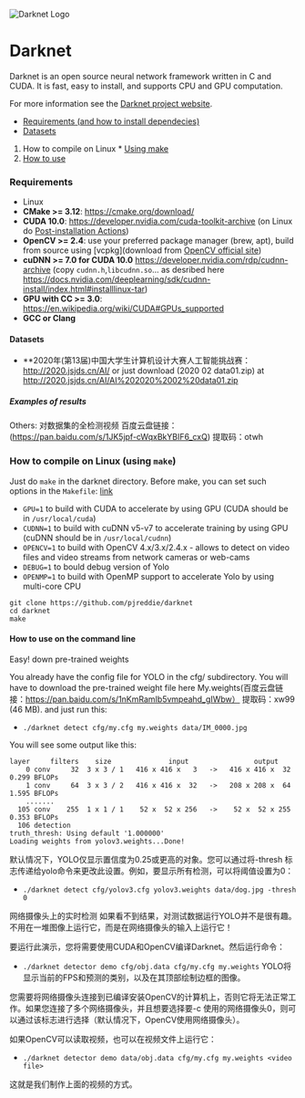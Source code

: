 ![Darknet Logo](http://pjreddie.com/media/files/darknet-black-small.png)

# Darknet #
Darknet is an open source neural network framework written in C and CUDA. It is fast, easy to install, and supports CPU and GPU computation.

For more information see the [Darknet project website](http://pjreddie.com/darknet).

* [Requirements (and how to install dependecies)](#requirements)
* [Datasets](#datasets)

1.  How to compile on Linux * [Using make](#how-to-compile-on-linux-using-make)
2.  [How to use](#how-to-use-on-the-command-line)

### Requirements

* Linux
* **CMake >= 3.12**: https://cmake.org/download/
* **CUDA 10.0**: https://developer.nvidia.com/cuda-toolkit-archive (on Linux do [Post-installation Actions](https://docs.nvidia.com/cuda/cuda-installation-guide-linux/index.html#post-installation-actions))
* **OpenCV >= 2.4**: use your preferred package manager (brew, apt), build from source using [vcpkg](download from [OpenCV official site](https://opencv.org/releases.html))
* **cuDNN >= 7.0 for CUDA 10.0** https://developer.nvidia.com/rdp/cudnn-archive (copy `cudnn.h`,`libcudnn.so`... as desribed here https://docs.nvidia.com/deeplearning/sdk/cudnn-install/index.html#installlinux-tar)
* **GPU with CC >= 3.0**: https://en.wikipedia.org/wiki/CUDA#GPUs_supported
* **GCC or Clang**

#### Datasets
* **2020年(第13届)中国大学生计算机设计大赛人工智能挑战赛：http://2020.jsjds.cn/AI/
 or just download (2020 02 data01.zip) at http://2020.jsjds.cn/AI/AI%202020%2002%20data01.zip

##### Examples of results

Others: 对数据集的全检测视频  百度云盘链接：(https://pan.baidu.com/s/1JK5jpf-cWqxBkYBIF6_cxQ) 提取码：otwh

### How to compile on Linux (using `make`)

Just do `make` in the darknet directory.
Before make, you can set such options in the `Makefile`: [link](https://github.com/Jefflier/darknet/blob/master/Makefile#L1)

* `GPU=1` to build with CUDA to accelerate by using GPU (CUDA should be in `/usr/local/cuda`)
* `CUDNN=1` to build with cuDNN v5-v7 to accelerate training by using GPU (cuDNN should be in `/usr/local/cudnn`)
* `OPENCV=1` to build with OpenCV 4.x/3.x/2.4.x - allows to detect on video files and video streams from network cameras or web-cams
* `DEBUG=1` to bould debug version of Yolo
* `OPENMP=1` to build with OpenMP support to accelerate Yolo by using multi-core CPU

```
git clone https://github.com/pjreddie/darknet
cd darknet
make
```

#### How to use on the command line
Easy!
down pre-trained weights 

You already have the config file for YOLO in the cfg/ subdirectory. You will have to download the pre-trained weight file here My.weights(百度云盘链接：https://pan.baidu.com/s/1nKmRamIb5vmpeahd_gIWbw）  提取码：xw99 (46 MB). and just run this:

* `./darknet detect cfg/my.cfg my.weights data/IM_0000.jpg`

You will see some output like this:

```
layer     filters    size              input                output
    0 conv     32  3 x 3 / 1   416 x 416 x   3   ->   416 x 416 x  32  0.299 BFLOPs
    1 conv     64  3 x 3 / 2   416 x 416 x  32   ->   208 x 208 x  64  1.595 BFLOPs
    .......
  105 conv    255  1 x 1 / 1    52 x  52 x 256   ->    52 x  52 x 255  0.353 BFLOPs
  106 detection
truth_thresh: Using default '1.000000'
Loading weights from yolov3.weights...Done!
```

默认情况下，YOLO仅显示置信度为0.25或更高的对象。您可以通过将-thresh <val>标志传递给yolo命令来更改此设置。例如，要显示所有检测，可以将阈值设置为0：
* `./darknet detect cfg/yolov3.cfg yolov3.weights data/dog.jpg -thresh 0`

网络摄像头上的实时检测
如果看不到结果，对测试数据运行YOLO并不是很有趣。不用在一堆图像上运行它，而是在网络摄像头的输入上运行它！

要运行此演示，您将需要使用CUDA和OpenCV编译Darknet。然后运行命令：

* `./darknet detector demo cfg/obj.data cfg/my.cfg my.weights`
YOLO将显示当前的FPS和预测的类别，以及在其顶部绘制边框的图像。

您需要将网络摄像头连接到已编译安装OpenCV的计算机上，否则它将无法正常工作。如果您连接了多个网络摄像头，并且想要选择要-c <num>使用的网络摄像头0，则可以通过该标志进行选择（默认情况下，OpenCV使用网络摄像头）。

如果OpenCV可以读取视频，也可以在视频文件上运行它：

* `./darknet detector demo data/obj.data cfg/my.cfg my.weights <video file>`
 
这就是我们制作上面的视频的方式。
